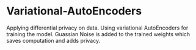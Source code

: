 # Variational-AutoEncoders
Applying differential privacy on data.
Using variational AutoEncoders for training the model.
Guassian Noise is added to the trained weights which saves computation and adds privacy.
